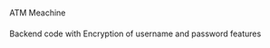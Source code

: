 <h1></h1>ATM Meachine</h1>
<h4></h4>Backend code with Encryption of username and password features</h4>

